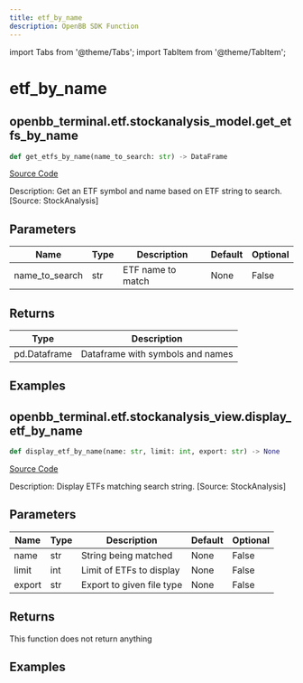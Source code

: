 ```yaml
---
title: etf_by_name
description: OpenBB SDK Function
---
```


import Tabs from '@theme/Tabs';
import TabItem from '@theme/TabItem';

# etf_by_name

<Tabs>
<TabItem value="model" label="Model" default>

## openbb_terminal.etf.stockanalysis_model.get_etfs_by_name

```python title='openbb_terminal/etf/stockanalysis_model.py'
def get_etfs_by_name(name_to_search: str) -> DataFrame
```
[Source Code](https://github.com/OpenBB-finance/OpenBBTerminal/tree/main/openbb_terminal/etf/stockanalysis_model.py#L132)

Description: Get an ETF symbol and name based on ETF string to search. [Source: StockAnalysis]

## Parameters

| Name | Type | Description | Default | Optional |
| ---- | ---- | ----------- | ------- | -------- |
| name_to_search | str | ETF name to match | None | False |

## Returns

| Type | Description |
| ---- | ----------- |
| pd.Dataframe | Dataframe with symbols and names |

## Examples



</TabItem>
<TabItem value="view" label="View">

## openbb_terminal.etf.stockanalysis_view.display_etf_by_name

```python title='openbb_terminal/etf/stockanalysis_view.py'
def display_etf_by_name(name: str, limit: int, export: str) -> None
```
[Source Code](https://github.com/OpenBB-finance/OpenBBTerminal/tree/main/openbb_terminal/etf/stockanalysis_view.py#L99)

Description: Display ETFs matching search string. [Source: StockAnalysis]

## Parameters

| Name | Type | Description | Default | Optional |
| ---- | ---- | ----------- | ------- | -------- |
| name | str | String being matched | None | False |
| limit | int | Limit of ETFs to display | None | False |
| export | str | Export to given file type | None | False |

## Returns

This function does not return anything

## Examples



</TabItem>
</Tabs>